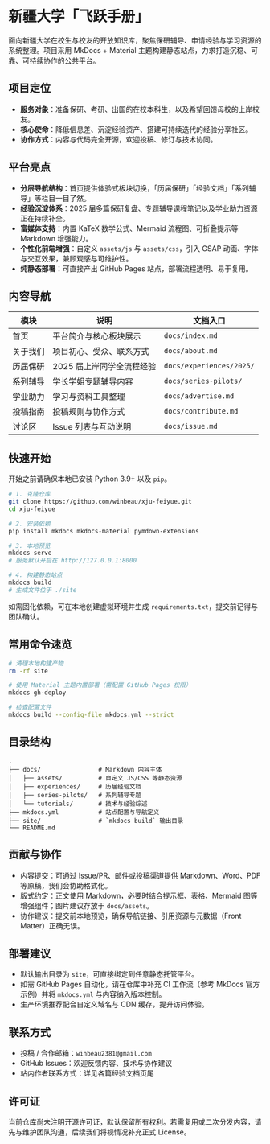 # 新疆大学「飞跃手册」

面向新疆大学在校生与校友的开放知识库，聚焦保研辅导、申请经验与学习资源的系统整理。项目采用 MkDocs + Material 主题构建静态站点，力求打造沉稳、可靠、可持续协作的公共平台。

## 项目定位
- **服务对象**：准备保研、考研、出国的在校本科生，以及希望回馈母校的上岸校友。
- **核心使命**：降低信息差、沉淀经验资产、搭建可持续迭代的经验分享社区。
- **协作方式**：内容与代码完全开源，欢迎投稿、修订与技术协同。

## 平台亮点
- **分层导航结构**：首页提供体验式板块切换，「历届保研」「经验文档」「系列辅导」等栏目一目了然。
- **经验沉淀体系**：2025 届多篇保研复盘、专题辅导课程笔记以及学业助力资源正在持续补全。
- **富媒体支持**：内置 KaTeX 数学公式、Mermaid 流程图、可折叠提示等 Markdown 增强能力。
- **个性化前端增强**：自定义 `assets/js` 与 `assets/css`，引入 GSAP 动画、字体与交互效果，兼顾观感与可维护性。
- **纯静态部署**：可直接产出 GitHub Pages 站点，部署流程透明、易于复用。

## 内容导航
| 模块 | 说明 | 文档入口 |
| --- | --- | --- |
| 首页 | 平台简介与核心板块展示 | `docs/index.md` |
| 关于我们 | 项目初心、受众、联系方式 | `docs/about.md` |
| 历届保研 | 2025 届上岸同学全流程经验 | `docs/experiences/2025/` |
| 系列辅导 | 学长学姐专题辅导内容 | `docs/series-pilots/` |
| 学业助力 | 学习与资料工具整理 | `docs/advertise.md` |
| 投稿指南 | 投稿规则与协作方式 | `docs/contribute.md` |
| 讨论区 | Issue 列表与互动说明 | `docs/issue.md` |

## 快速开始
开始之前请确保本地已安装 Python 3.9+ 以及 `pip`。

```bash
# 1. 克隆仓库
git clone https://github.com/winbeau/xju-feiyue.git
cd xju-feiyue

# 2. 安装依赖
pip install mkdocs mkdocs-material pymdown-extensions

# 3. 本地预览
mkdocs serve
# 服务默认开启在 http://127.0.0.1:8000

# 4. 构建静态站点
mkdocs build
# 生成文件位于 ./site
```

如需固化依赖，可在本地创建虚拟环境并生成 `requirements.txt`，提交前记得与团队确认。

## 常用命令速览
```bash
# 清理本地构建产物
rm -rf site

# 使用 Material 主题内置部署（需配置 GitHub Pages 权限）
mkdocs gh-deploy

# 检查配置文件
mkdocs build --config-file mkdocs.yml --strict
```

## 目录结构
```
.
├── docs/                # Markdown 内容主体
│   ├── assets/          # 自定义 JS/CSS 等静态资源
│   ├── experiences/     # 历届经验文档
│   ├── series-pilots/   # 系列辅导专题
│   └── tutorials/       # 技术与经验综述
├── mkdocs.yml           # 站点配置与导航定义
├── site/                # `mkdocs build` 输出目录
└── README.md
```

## 贡献与协作
- 内容提交：可通过 Issue/PR、邮件或投稿渠道提供 Markdown、Word、PDF 等原稿，我们会协助格式化。
- 版式约定：正文使用 Markdown，必要时结合提示框、表格、Mermaid 图等增强组件；图片建议存放于 `docs/assets`。
- 协作建议：提交前本地预览，确保导航链接、引用资源与元数据（Front Matter）正确无误。

## 部署建议
- 默认输出目录为 `site`，可直接绑定到任意静态托管平台。
- 如需 GitHub Pages 自动化，请在仓库中补充 CI 工作流（参考 MkDocs 官方示例）并将 `mkdocs.yml` 与内容纳入版本控制。
- 生产环境推荐配合自定义域名与 CDN 缓存，提升访问体验。

## 联系方式
- 投稿 / 合作邮箱：`winbeau2381@gmail.com`
- GitHub Issues：欢迎反馈内容、技术与协作建议
- 站内作者联系方式：详见各篇经验文档页尾

## 许可证
当前仓库尚未注明开源许可证，默认保留所有权利。若需复用或二次分发内容，请先与维护团队沟通，后续我们将视情况补充正式 License。
